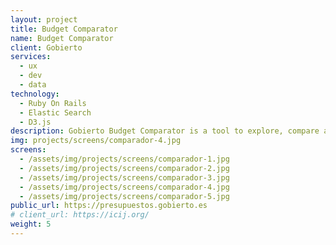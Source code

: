 ```yaml
---
layout: project
title: Budget Comparator
name: Budget Comparator
client: Gobierto
services:
  - ux
  - dev
  - data
technology:
  - Ruby On Rails
  - Elastic Search
  - D3.js
description: Gobierto Budget Comparator is a tool to explore, compare and analyze the budget of comparable entities. You can see it in action at presupuestos.gobierto.es, exploring the +8000 spanish municipalities. We implemented for <a href="http://pressupostosmunicipals.transparenciacatalunya.cat/">Catalonian government</a> where we connected our data index with Catalonia's Socrata Open Data portal, so no extra work on the client's part was required to setup the project. It was awarded in the <a href="http://gobierto.es/blog/20170310-gobierto-premio-socrata.html">Socrata Annual Conference</a> (spanish).
img: projects/screens/comparador-4.jpg
screens:
  - /assets/img/projects/screens/comparador-1.jpg
  - /assets/img/projects/screens/comparador-2.jpg
  - /assets/img/projects/screens/comparador-3.jpg
  - /assets/img/projects/screens/comparador-4.jpg
  - /assets/img/projects/screens/comparador-5.jpg
public_url: https://presupuestos.gobierto.es
# client_url: https://icij.org/
weight: 5
---
```

